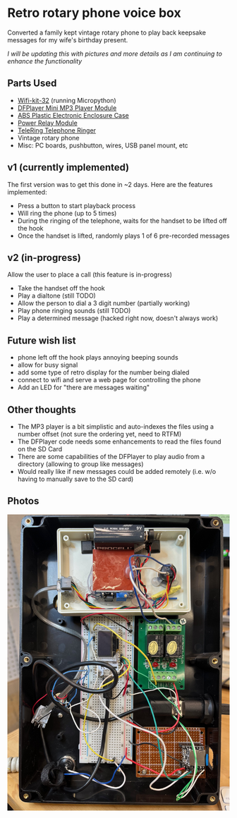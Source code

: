 # Retro rotary phone voice box
Converted a family kept vintage rotary phone to play back keepsake messages for my wife's birthday present.

_I will be updating this with pictures and more details as I am continuing to enhance the functionality_

## Parts Used
* [Wifi-kit-32](https://heltec.org/project/wifi-kit-32/) (running Micropython)
* [DFPlayer Mini MP3 Player Module](https://www.amazon.com/gp/product/B08FFLH5XL)
* [ABS Plastic Electronic Enclosure Case](https://www.amazon.com/gp/product/B09N3XS6BD)
* [Power Relay Module](https://www.amazon.com/gp/product/B014F64OGA)
* [TeleRing Telephone Ringer](https://www.ebay.com/itm/201916326756)
* Vintage rotary phone
* Misc: PC boards, pushbutton, wires, USB panel mount, etc

## v1 (currently implemented)
The first version was to get this done in ~2 days.  Here are the features implemented:
* Press a button to start playback process
* Will ring the phone (up to 5 times)
* During the ringing of the telephone, waits for the handset to be lifted off the hook
* Once the handset is lifted, randomly plays 1 of 6 pre-recorded messages

## v2 (in-progress)
Allow the user to place a call (this feature is in-progress)
* Take the handset off the hook
* Play a dialtone (still TODO)
* Allow the person to dial a 3 digit number (partially working)
* Play phone ringing sounds (still TODO)
* Play a determined message (hacked right now, doesn't always work)

## Future wish list
* phone left off the hook plays annoying beeping sounds
* allow for busy signal
* add some type of retro display for the number being dialed
* connect to wifi and serve a web page for controlling the phone
* Add an LED for "there are messages waiting"

## Other thoughts
* The MP3 player is a bit simplistic and auto-indexes the files using a number offset (not sure the ordering yet, need to RTFM)
* The DFPlayer code needs some enhancements to read the files found on the SD Card
* There are some capabilities of the DFPlayer to play audio from a directory (allowing to group like messages)
* Would really like if new messages could be added remotely (i.e. w/o having to manually save to the SD card)

## Photos
![bottom](images/bottom_inside.jpeg)
